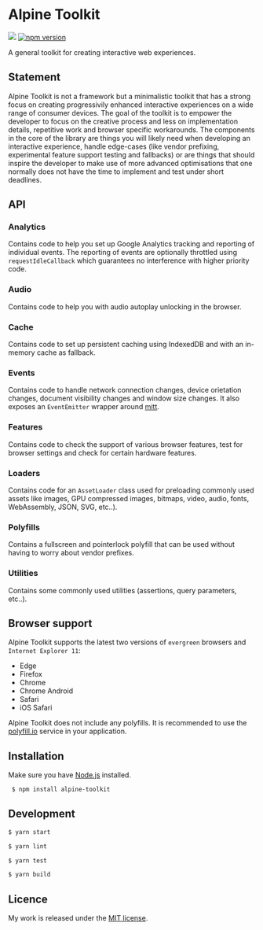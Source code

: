 # Alpine Toolkit

![](http://img.badgesize.io/TimvanScherpenzeel/alpine-toolkit/master/dist/alpine-toolkit.cjs.js.svg?compression=gzip&maxAge=60)
[![npm version](https://badge.fury.io/js/alpine-toolkit.svg)](https://badge.fury.io/js/alpine-toolkit)

A general toolkit for creating interactive web experiences.

## Statement

Alpine Toolkit is not a framework but a minimalistic toolkit that has a strong focus on creating progressivily enhanced interactive experiences on a wide range of consumer devices. The goal of the toolkit is to empower the developer to focus on the creative process and less on implementation details, repetitive work and browser specific workarounds. The components in the core of the library are things you will likely need when developing an interactive experience, handle edge-cases (like vendor prefixing, experimental feature support testing and fallbacks) or are things that should inspire the developer to make use of more advanced optimisations that one normally does not have the time to implement and test under short deadlines.

## API

### Analytics

Contains code to help you set up Google Analytics tracking and reporting of individual events. The reporting of events are optionally throttled using `requestIdleCallback` which guarantees no interference with higher priority code.

### Audio

Contains code to help you with audio autoplay unlocking in the browser.

### Cache

Contains code to set up persistent caching using IndexedDB and with an in-memory cache as fallback.

### Events

Contains code to handle network connection changes, device orietation changes, document visibility changes and window size changes. It also exposes an `EventEmitter` wrapper around [mitt](https://github.com/developit/mitt).

### Features

Contains code to check the support of various browser features, test for browser settings and check for certain hardware features.

### Loaders

Contains code for an `AssetLoader` class used for preloading commonly used assets like images, GPU compressed images, bitmaps, video, audio, fonts, WebAssembly, JSON, SVG, etc..).

### Polyfills

Contains a fullscreen and pointerlock polyfill that can be used without having to worry about vendor prefixes.

### Utilities

Contains some commonly used utilities (assertions, query parameters, etc..).

## Browser support

Alpine Toolkit supports the latest two versions of `evergreen` browsers and `Internet Explorer 11`:

- Edge
- Firefox
- Chrome
- Chrome Android
- Safari
- iOS Safari

Alpine Toolkit does not include any polyfills. It is recommended to use the [polyfill.io](https://polyfill.io/v3/) service in your application.

## Installation

Make sure you have [Node.js](http://nodejs.org/) installed.

```sh
 $ npm install alpine-toolkit
```

## Development

```sh
$ yarn start

$ yarn lint

$ yarn test

$ yarn build
```

## Licence

My work is released under the [MIT license](https://raw.githubusercontent.com/TimvanScherpenzeel/alpine-toolkit/master/LICENSE).
